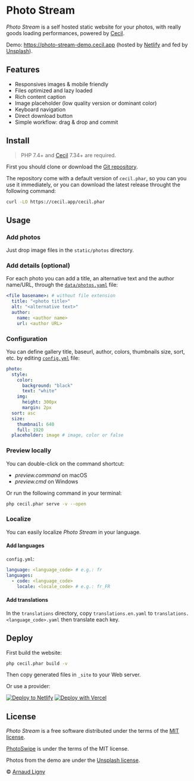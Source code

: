 # Photo Stream

_Photo Stream_ is a self hosted static website for your photos, with really goods loading performances, powered by [Cecil](https://cecil.app).

Demo: <https://photo-stream-demo.cecil.app> (hosted by [Netlify](https://www.netlify.com) and fed by [Unsplash](https://unsplash.com)).

## Features

- Responsives images & mobile friendly
- Files optimized and lazy loaded
- Rich content caption
- Image placeholder (low quality version or dominant color)
- Keyboard navigation
- Direct download button
- Simple workflow: drag & drop and commit

## Install

> PHP 7.4+ and [Cecil](https://cecil.app/download/) 7.34+ are required.

First you should clone or download the [Git repository](https://github.com/Cecilapp/photo-stream.git).

The repository come with a default version of `cecil.phar`, so you can you use it immediately, or you can download the latest release throught the following command:

```bash
curl -LO https://cecil.app/cecil.phar
```

## Usage

### Add photos

Just drop image files in the `static/photos` directory.

### Add details (optional)

For each photo you can add a title, an alternative text and the author name/URL, through the [`data/photos.yaml`](data/photos.yaml) file:

```yaml
<file basename>: # without file extension
  title: "<photo title>"
  alt: "<alternative text>"
  author:
    name: <author name>
    url: <author URL>
```

### Configuration

You can define gallery title, baseurl, author, colors, thumbnails size, sort, etc. by editing [`config.yml`](config.yml) file:

```yaml
photo:
  style:
    color:
      background: "black"
      text: "white"
    img:
      height: 300px
      margin: 2px
  sort: asc
  size:
    thumbnail: 640
    full: 1920
  placeholder: image # image, color or false
```

### Preview locally

You can double-click on the command shortcut:

- _preview.command_ on macOS
- _preview.cmd_ on Windows

Or run the following command in your terminal:

```bash
php cecil.phar serve -v --open
```

### Localize

You can easily localize _Photo Stream_ in your language.

#### Add languages

`config.yml`:

```yaml
language: <language_code> # e.g.: fr
languages:
  - code: <language_code>
    locale: <locale_code> # e.g.: fr_FR
```

#### Add translations

In the `translations` directory, copy `translations.en.yaml` to `translations.<language_code>.yaml` then translate each key.

## Deploy

First build the website:

```bash
php cecil.phar build -v
```

Then copy generated files in `_site` to your Web server.

Or use a provider:

[![Deploy to Netlify](https://www.netlify.com/img/deploy/button.svg)](https://app.netlify.com/start/deploy?repository=https://github.com/Cecilapp/photo-stream) [![Deploy with Vercel](https://vercel.com/button)](https://vercel.com/new/clone?repository-url=https%3A%2F%2Fgithub.com%2FCecilapp%2Fphoto-stream&project-name=photo-stream&repository-name=photo-stream&demo-title=Photo%20Stream&demo-description=Super%20simple%20self%20hosted%20photo%20stream%2C%20powered%20by%20Cecil.&demo-url=https%3A%2F%2Fphoto-stream-demo.cecil.app&demo-image=https%3A%2F%2Fgithub.com%2FCecilapp%2Fphoto-stream.cecil.app%2Fraw%2Fmain%2Fassets%2Fpreview.png)

## License

_Photo Stream_ is a free software distributed under the terms of the [MIT license](LICENSE).

[PhotoSwipe](https://photoswipe.com) is under the terms of the MIT license.

Photos from the demo are under the [Unsplash license](https://unsplash.com/license).

© [Arnaud Ligny](https://arnaudligny.fr)
